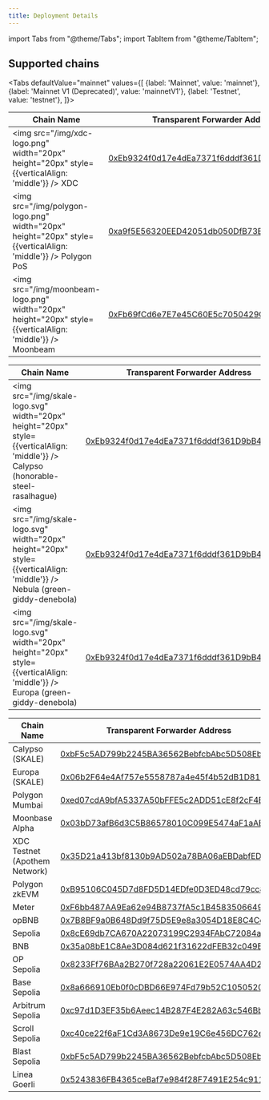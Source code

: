 ```yaml
---
title: Deployment Details
---
```


import Tabs from "@theme/Tabs";
import TabItem from "@theme/TabItem";

## Supported chains

<Tabs
    defaultValue="mainnet"
    values={[
        {label: 'Mainnet', value: 'mainnet'},
        {label: 'Mainnet V1 (Deprecated)', value: 'mainnetV1'},
        {label: 'Testnet', value: 'testnet'},
    ]}>
<TabItem value="mainnet">

| Chain Name                           | Transparent Forwarder Address                                                                                                                                       |
| ------------------------------------ | ------------------------------------------------------------------------------------------------------------------------------------------------------------------- |
| <img src="/img/xdc-logo.png" width="20px" height="20px" style={{verticalAlign: 'middle'}} /> XDC | [0xEb9324f0d17e4dEa7371f6dddf361D9bB453BEb9](https://explorer.xinfin.network/address/0xEb9324f0d17e4dEa7371f6dddf361D9bB453BEb9) |
| <img src="/img/polygon-logo.png" width="20px" height="20px" style={{verticalAlign: 'middle'}} /> Polygon PoS | [0xa9f5E56320EED42051db050DfB73B5549c78BB3B](https://polygonscan.com/address/0xa9f5E56320EED42051db050DfB73B5549c78BB3B) |
| <img src="/img/moonbeam-logo.png" width="20px" height="20px" style={{verticalAlign: 'middle'}} /> Moonbeam | [0xFb69fCd6e7E7e45C60E5c7050429C424F76b8533](https://moonscan.io/address/0xFb69fCd6e7E7e45C60E5c7050429C424F76b8533) |

</TabItem>

<TabItem value="mainnetV1">

| Chain Name                           | Transparent Forwarder Address                                                                                                                                       |
| ------------------------------------ | ------------------------------------------------------------------------------------------------------------------------------------------------------------------- |
| <img src="/img/skale-logo.svg" width="20px" height="20px" style={{verticalAlign: 'middle'}} /> Calypso (honorable-steel-rasalhague) | [0xEb9324f0d17e4dEa7371f6dddf361D9bB453BEb9](https://honorable-steel-rasalhague.explorer.mainnet.skalenodes.com/address/0xEb9324f0d17e4dEa7371f6dddf361D9bB453BEb9) |
| <img src="/img/skale-logo.svg" width="20px" height="20px" style={{verticalAlign: 'middle'}} /> Nebula (green-giddy-denebola)        | [0xEb9324f0d17e4dEa7371f6dddf361D9bB453BEb9](https://green-giddy-denebola.explorer.mainnet.skalenodes.com/address/0xEb9324f0d17e4dEa7371f6dddf361D9bB453BEb9)       |
| <img src="/img/skale-logo.svg" width="20px" height="20px" style={{verticalAlign: 'middle'}} /> Europa (green-giddy-denebola)        | [0xEb9324f0d17e4dEa7371f6dddf361D9bB453BEb9](https://elated-tan-skat.explorer.mainnet.skalenodes.com/address/0xEb9324f0d17e4dEa7371f6dddf361D9bB453BEb9)            |


</TabItem>
<TabItem value="testnet">

| Chain Name                            | Transparent Forwarder Address                                                                                                                                                       |
| ------------------------------------- | ----------------------------------------------------------------------------------------------------------------------------------------------------------------------------------- |
| Calypso (SKALE) | [0xbF5c5AD799b2245BA36562BebfcbAbc5D508Eb84](https://giant-half-dual-testnet.explorer.testnet.skalenodes.com//address/0xbF5c5AD799b2245BA36562BebfcbAbc5D508Eb84)             |
| Europa (SKALE)   | [0x06b2F64e4Af757e5558787a4e45f4b52dB1D81E6](https://juicy-low-small-testnet.explorer.testnet.skalenodes.com//address/0x06b2F64e4Af757e5558787a4e45f4b52dB1D81E6/transactions) |
| Polygon Mumbai                        | [0xed07cdA9bfA5337A50bFFE5c2ADD51cE8f2cF4EF](https://mumbai.polygonscan.com/address/0xed07cdA9bfA5337A50bFFE5c2ADD51cE8f2cF4EF)                                                     |
| Moonbase Alpha                        | [0x03bD73afB6d3C5B86578010C099E5474aF1aABeF](https://moonbase.moonscan.io/address/0x03bD73afB6d3C5B86578010C099E5474aF1aABeF)                                                       |
| XDC Testnet (Apothem Network)         | [0x35D21a413bf8130b9AD502a78BA06aEBDabfEDF2](https://apothem.blocksscan.io/address/0x35D21a413bf8130b9AD502a78BA06aEBDabfEDF2#transactions)                                         |
| Polygon zkEVM         | [0xB95106C045D7d8FD5D14EDfe0D3ED48cd79cc844](https://testnet-zkevm.polygonscan.com/address/0xB95106C045D7d8FD5D14EDfe0D3ED48cd79cc844)                                         |
| Meter         | [0xF6bb487AA9Ea62e94B8737fA5c1B45835066499a](https://scan-warringstakes.meter.io/address/0xF6bb487AA9Ea62e94B8737fA5c1B45835066499a)                                         |
| opBNB       | [0x7B8BF9a0B648Dd9f75D5E9e8a3054D18E8C4Cc5e](https://testnet.opbnbscan.com/address/0x7B8BF9a0B648Dd9f75D5E9e8a3054D18E8C4Cc5e)                                         |
| Sepolia         | [0x8cE69db7CA670A22073199C2934FAbC72084a3BC](https://sepolia.etherscan.io/address/0x8cE69db7CA670A22073199C2934FAbC72084a3BC)                                         |
| BNB       | [0x35a08bE1C8Ae3D084d621f31622dFEB32c049Ef7](https://testnet.bscscan.com/address/0x35a08bE1C8Ae3D084d621f31622dFEB32c049Ef7)                                         |
| OP Sepolia         | [0x8233Ff76BAa2B270f728a22061E2E0574AA4D2ef](https://optimism-sepolia.blockscout.com/address/0x8233Ff76BAa2B270f728a22061E2E0574AA4D2ef)                                         |
| Base Sepolia         | [0x8a666910Eb0f0cDBD66E974Fd79b52C1050520Fc](https://base-sepolia.blockscout.com/address/0x8a666910Eb0f0cDBD66E974Fd79b52C1050520Fc)                                         |
| Arbitrum Sepolia         | [0xc97d1D3EF35b6Aeec14B287F4E282A63c546Bbc6](https://sepolia.arbiscan.io/address/0xc97d1D3EF35b6Aeec14B287F4E282A63c546Bbc6)                                         |
| Scroll Sepolia         | [0xc40ce22f6aF1Cd3A8673De9e19C6e456DC762eB4](https://sepolia.scrollscan.com/address/0xc40ce22f6aF1Cd3A8673De9e19C6e456DC762eB4)                                         |
| Blast Sepolia         | [0xbF5c5AD799b2245BA36562BebfcbAbc5D508Eb84](https://testnet.blastscan.io/address/0xbF5c5AD799b2245BA36562BebfcbAbc5D508Eb84)                                         |
| Linea Goerli         | [0x5243836FB4365ceBaf7e984f28F7491E254c911e](https://explorer.goerli.linea.build//address/0x5243836FB4365ceBaf7e984f28F7491E254c911e)                                         |

</TabItem>
</Tabs>
